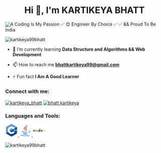 <h1 align="center">Hi 👋, I'm KARTIKEYA BHATT</h1>
<p align="left"> <img src="https://durofy.com/wp-content/uploads/2012/10/1000px-Ascii_Table-nocolor.svg_.png"
<h3 align="center">A Coding Is My Passion ✅ 😊 Engineer By Choice ✅ ✅ && Proud To Be India</h3>

<p align="left"> <img src="https://cdn.dribbble.com/users/1162077/screenshots/3848914/programmer.gif" alt="kartikeya99bhatt" /> </p>

- 🌱 I’m currently learning **Data Structure and Algorithms && Web Development**

- 📫 How to reach me **bhattkartikeya99@gmail.com**

- ⚡ Fun fact **I Am A Good Learner**

<h3 align="left">Connect with me:</h3>
<p align="left">
<a href="https://www.leetcode.com/kartikeya_bhatt" target="blank"><img align="center" src="https://raw.githubusercontent.com/rahuldkjain/github-profile-readme-generator/master/src/images/icons/Social/leet-code.svg" alt="kartikeya_bhatt" height="30" width="40" /></a>
<a href="https://auth.geeksforgeeks.org/user/bhatt kartikeya" target="blank"><img align="center" src="https://raw.githubusercontent.com/rahuldkjain/github-profile-readme-generator/master/src/images/icons/Social/geeks-for-geeks.svg" alt="bhatt kartikeya" height="30" width="40" /></a>
</p>

<h3 align="left">Languages and Tools:</h3>
<p align="left"> <a href="https://www.w3schools.com/cpp/" target="_blank" rel="noreferrer"> <img src="https://raw.githubusercontent.com/devicons/devicon/master/icons/cplusplus/cplusplus-original.svg" alt="cplusplus" width="40" height="40"/> </a> <a href="https://www.java.com" target="_blank" rel="noreferrer"> <img src="https://raw.githubusercontent.com/devicons/devicon/master/icons/java/java-original.svg" alt="java" width="40" height="40"/> </a> <a href="https://nodejs.org" target="_blank" rel="noreferrer"> <img src="https://raw.githubusercontent.com/devicons/devicon/master/icons/nodejs/nodejs-original-wordmark.svg" alt="nodejs" width="40" height="40"/> </a> </p>

<p><img align="center" src="https://github-readme-stats.vercel.app/api/top-langs?username=kartikeya99bhatt&show_icons=true&locale=en&layout=compact" alt="kartikeya99bhatt" /></p>
